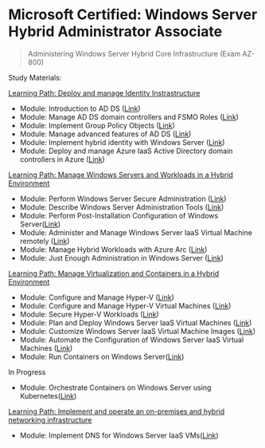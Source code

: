 # Microsoft Certified: Windows Server Hybrid Administrator Associate

> Administering Windows Server Hybrid Core Infrastructure
(Exam AZ-800)

Study Materials:

[Learning Path: Deploy and manage Identity Instrastructure](https://learn.microsoft.com/en-us/training/paths/deploy-manage-identity-infrastructure/)

- Module: Introduction to AD DS ([Link](https://learn.microsoft.com/en-us/training/modules/introduction-to-ad-ds/))
- Module: Manage AD DS domain controllers and FSMO Roles ([Link](https://learn.microsoft.com/en-us/training/modules/manage-active-directory-domain-services-flexible-single-master-operation-roles/))
- Module: Implement Group Policy Objects ([Link](https://learn.microsoft.com/en-us/training/modules/implement-group-policy-objects/))
- Module: Manage advanced features of AD DS ([Link](https://learn.microsoft.com/en-us/training/modules/manage-advanced-features-of-ad-ds/))
- Module: Implement hybrid identity with Windows Server ([Link](https://learn.microsoft.com/en-us/training/modules/implement-hybrid-identity-windows-server/))
- Module: Deploy and manage Azure IaaS Active Directory domain controllers in Azure ([Link](https://learn.microsoft.com/en-us/training/modules/deploy-manage-azure-iaas-active-directory-domain-controllers-azure/))

[Learning Path: Manage Windows Servers and Workloads in a Hybrid Environment](https://learn.microsoft.com/en-us/training/paths/manage-windows-servers-workloads-hybrid-environment/)

- Module: Perform Windows Server Secure Administration ([Link](https://learn.microsoft.com/en-us/training/modules/perform-windows-server-secure-administration/))
- Module: Describe Windows Server Administration Tools ([Link](https://learn.microsoft.com/en-us/training/modules/describe-windows-server-administration-tools/))
- Module: Perform Post-Installation Configuration of Windows Server([Link](https://learn.microsoft.com/en-us/training/modules/perform-post-installation-configuration-of-windows-server/))
- Module: Administer and Manage Windows Server IaaS Virtual Machine remotely ([Link](https://learn.microsoft.com/en-us/training/modules/administer-manage-windows-server-iaas-virtual-machine-remotely/))
- Module: Manage Hybrid Workloads with Azure Arc ([Link](https://learn.microsoft.com/en-us/training/modules/manage-hybrid-workloads-azure-arc/))
- Module: Just Enough Administration in Windows Server ([Link](https://learn.microsoft.com/en-us/training/modules/just-enough-administration-windows-server/))

[Learning Path: Manage Virtualization and Containers in a Hybrid Environment](https://learn.microsoft.com/en-us/training/paths/manage-virtualization-containers-hybrid-environment/)

- Module: Configure and Manage Hyper-V ([Link](https://learn.microsoft.com/en-us/training/modules/configure-manage-hyper-v/))
- Module: Configure and Manage Hyper-V Virtual Machines ([Link](https://learn.microsoft.com/en-us/training/modules/configure-manage-hyper-v-virtual-machines/))
- Module: Secure Hyper-V Workloads ([Link](https://learn.microsoft.com/en-us/training/modules/secure-hyper-v-workloads/))
- Module: Plan and Deploy Windows Server IaaS Virtual Machines ([Link](https://learn.microsoft.com/en-us/training/modules/plan-deploy-windows-server-iaas-virtual-machines/))
- Module: Customize Windows Server IaaS Virtual Machine Images ([Link](https://learn.microsoft.com/en-us/training/modules/customize-windows-server-iaas-virtual-machine-images/))
- Module: Automate the Configuration of Windows Server IaaS Virtual Machines ([Link](https://learn.microsoft.com/en-us/training/modules/automate-configuration-of-windows-server-iaas-virtual-machines/))
- Module: Run Containers on Windows Server([Link](https://learn.microsoft.com/en-us/training/modules/run-containers-windows-server/))

In Progress

- Module: Orchestrate Containers on Windows Server using Kubernetes([Link](https://learn.microsoft.com/en-us/training/modules/orchestrate-containers-windows-server-using-kubernetes/))


[Learning Path: Implement and operate an on-premises and hybrid networking infrastructure](https://learn.microsoft.com/en-us/training/paths/implement-operate-premises-hybrid/)
- Module: Implement DNS for Windows Server IaaS VMs([Link](https://learn.microsoft.com/en-us/training/modules/implement-dns-for-windows-server-iaas-virtual-machines/))
